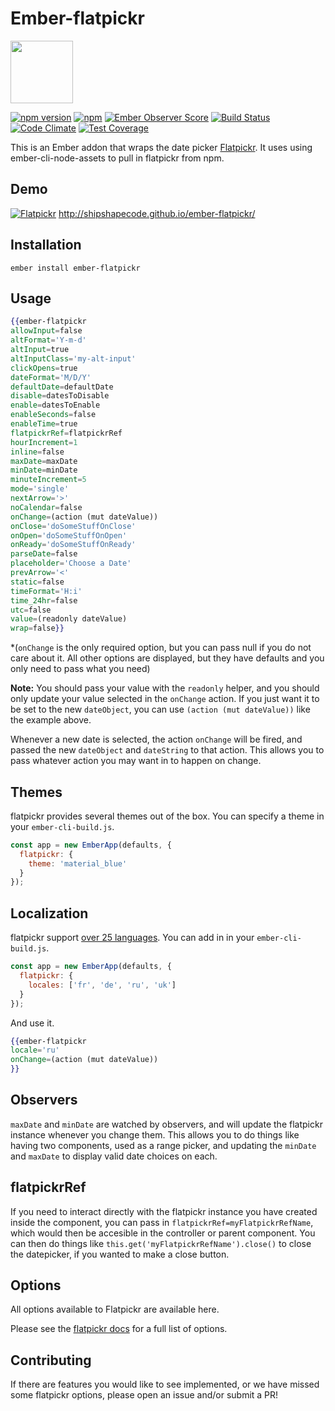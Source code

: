 # Ember-flatpickr

<a href="https://shipshape.io/"><img src="http://i.imgur.com/bU4ABmk.png" width="100" height="100"/></a>

[![npm version](https://badge.fury.io/js/ember-flatpickr.svg)](http://badge.fury.io/js/ember-flatpickr)
[![npm](https://img.shields.io/npm/dm/ember-flatpickr.svg)]()
[![Ember Observer Score](https://emberobserver.com/badges/ember-flatpickr.svg)](https://emberobserver.com/addons/ember-flatpickr)
[![Build Status](https://travis-ci.org/shipshapecode/ember-flatpickr.svg?branch=master)](https://travis-ci.org/shipshapecode/ember-flatpickr)
[![Code Climate](https://codeclimate.com/github/shipshapecode/ember-flatpickr/badges/gpa.svg)](https://codeclimate.com/github/shipshapecode/ember-flatpickr)
[![Test Coverage](https://codeclimate.com/github/shipshapecode/ember-flatpickr/badges/coverage.svg)](https://codeclimate.com/github/shipshapecode/ember-flatpickr/coverage)

This is an Ember addon that wraps the date picker [Flatpickr](http://chmln.github.io/flatpickr/). It uses using ember-cli-node-assets to pull in flatpickr from npm.

## Demo

[![Flatpickr](http://i.imgur.com/9ZvagVn.png)](http://shipshapecode.github.io/ember-flatpickr/)
http://shipshapecode.github.io/ember-flatpickr/

## Installation

`ember install ember-flatpickr`

## Usage

```handlebars
{{ember-flatpickr
allowInput=false
altFormat='Y-m-d'
altInput=true
altInputClass='my-alt-input'
clickOpens=true
dateFormat='M/D/Y'
defaultDate=defaultDate
disable=datesToDisable
enable=datesToEnable
enableSeconds=false
enableTime=true
flatpickrRef=flatpickrRef
hourIncrement=1
inline=false
maxDate=maxDate
minDate=minDate
minuteIncrement=5
mode='single'
nextArrow='>'
noCalendar=false
onChange=(action (mut dateValue))
onClose='doSomeStuffOnClose'
onOpen='doSomeStuffOnOpen'
onReady='doSomeStuffOnReady'
parseDate=false
placeholder='Choose a Date'
prevArrow='<'
static=false
timeFormat='H:i'
time_24hr=false
utc=false
value=(readonly dateValue)
wrap=false}}
```

*(`onChange` is the only required option, but you can pass null if you do not care about it. All other options are displayed, but they have defaults and you only need to pass what you need)

**Note:** You should pass your value with the `readonly` helper, and you should only update your value selected in the `onChange` action. If you just want it to be set to the new `dateObject`, you can use `(action (mut dateValue))` like the example above.

Whenever a new date is selected, the action `onChange` will be fired, and passed the new `dateObject` and `dateString` to that action. This allows you to pass whatever action you may want in to happen on change.

## Themes

flatpickr provides several themes out of the box. You can specify a theme in your `ember-cli-build.js`.

```js
const app = new EmberApp(defaults, {
  flatpickr: {
    theme: 'material_blue'
  }
});
```

## Localization

flatpickr support [over 25 languages](https://github.com/chmln/flatpickr/tree/master/dist/l10n). You can add in in your `ember-cli-build.js`.

```js
const app = new EmberApp(defaults, {
  flatpickr: {
    locales: ['fr', 'de', 'ru', 'uk']
  }
});
```

And use it.

```handlebars
{{ember-flatpickr
locale='ru'
onChange=(action (mut dateValue))
}}
```

## Observers

`maxDate` and `minDate` are watched by observers, and will update the flatpickr instance whenever you change them. This allows you to do things like having two components, used as a range picker, and updating the `minDate` and `maxDate` to display valid date choices on each.

## flatpickrRef

If you need to interact directly with the flatpickr instance you have created inside the component, you can pass in `flatpickrRef=myFlatpickrRefName`, which would then be accesible in the controller or parent component. You can then do things like `this.get('myFlatpickrRefName').close()` to close the datepicker, if you wanted to make a close button.

## Options

All options available to Flatpickr are available here.

Please see the [flatpickr docs](https://chmln.github.io/flatpickr/) for a full list of options.

## Contributing

If there are features you would like to see implemented, or we have missed some flatpickr options, please open an issue and/or submit a PR!
